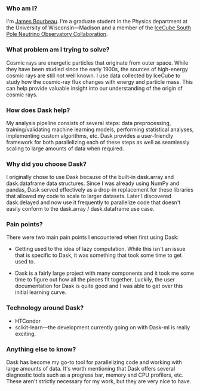 ### Who am I?

I'm [James Bourbeau](https://github.com/jrbourbeau). I'm a graduate student in
the Physics department at the University of Wisconsin&mdash;Madison and a member
of the [IceCube South Pole Neutrino Observatory Collaboration](https://icecube.wisc.edu/).


### What problem am I trying to solve?

Cosmic rays are energetic particles that originate from outer space. While they
have been studied since the early 1900s, the sources of high-energy cosmic rays
are still not well known. I use data collected by IceCube to study how the
cosmic-ray flux changes with energy and particle mass. This can help provide
valuable insight into our understanding of the origin of cosmic rays.


### How does Dask help?

My analysis pipeline consists of several steps: data preprocessing,
training/validating machine learning models, performing statistical analyses,
implementing custom algorithms, etc. Dask provides a user-friendly framework for
both parallelizing each of these steps as well as seamlessly scaling to large
amounts of data when required.


### Why did you choose Dask?

I originally chose to use Dask because of the built-in dask.array and
dask.dataframe data structures. Since I was already using NumPy and pandas, Dask
served effectively as a drop-in replacement for these libraries that allowed my
code to scale to larger datasets. Later I discovered dask.delayed and now use it
frequently to parallelize code that doesn't easily conform to the dask.array /
dask.dataframe use case.


### Pain points?

There were two main pain points I encountered when first using Dask:

- Getting used to the idea of lazy computation. While this isn't an issue that is
specific to Dask, it was something that took some time to get used to.

- Dask is a fairly large project with many components and it took me some time to
figure out how all the pieces fit together. Luckily, the user documentation for
Dask is quite good and I was able to get over this initial learning curve.


### Technology around Dask?

- HTCondor
- scikit-learn&mdash;the development currently going on with Dask-ml is really
exciting.


### Anything else to know?

Dask has become my go-to tool for parallelizing code and working with large
amounts of data. It's worth mentioning that Dask offers several diagnostic tools
such as a progress bar, memory and CPU profilers, etc. These aren't strictly
necessary for my work, but they are very nice to have.
